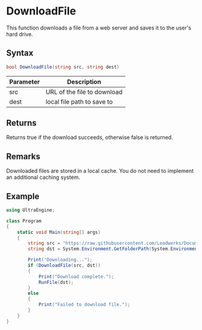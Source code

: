 # DownloadFile
This function downloads a file from a web server and saves it to the user's hard drive.

## Syntax 
```csharp
bool DownloadFile(string src, string dest)
```

| Parameter | Description |
|---|---|
| src | URL of the file to download |
| dest | local file path to save to |

## Returns
Returns true if the download succeeds, otherwise false is returned.

## Remarks
Downloaded files are stored in a local cache. You do not need to implement an additional caching system.

## Example
```csharp
using UltraEngine;

class Program
{
    static void Main(string[] args)
    {
        string src = "https://raw.githubusercontent.com/Leadwerks/Documentation/master/Images/ultraengine_logo.png";
        string dst = System.Environment.GetFolderPath(System.Environment.SpecialFolder.MyDocuments) + "/temp.png";

        Print("Downloading...");
        if (DownloadFile(src, dst))
        {
            Print("Download complete.");
            RunFile(dst);
        }
        else
        {
            Print("Failed to download file.");
        }
    }
}
```